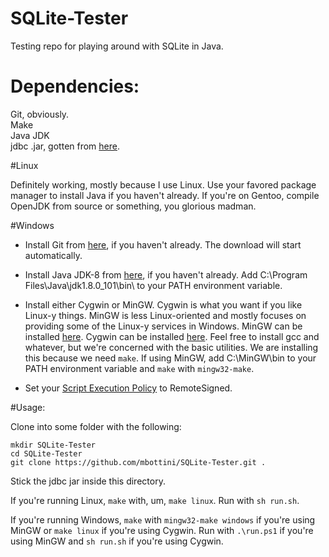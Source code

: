 # SQLite-Tester
Testing repo for playing around with SQLite in Java.

# Dependencies:

Git, obviously.  
Make  
Java JDK  
jdbc .jar, gotten from
[here](https://bitbucket.org/xerial/sqlite-jdbc/downloads).

#Linux 

Definitely working, mostly because I use Linux. Use your favored package manager to install Java if you haven't already.
If you're on Gentoo, compile OpenJDK from source or something, you glorious madman.

#Windows

* Install Git from [here](https://git-scm.com/download/win), if you haven't already. The download will start automatically.

* Install Java JDK-8 from 
[here](http://www.oracle.com/technetwork/java/javase/downloads/jdk8-downloads-2133151.html),
if you haven't already. Add C:\Program Files\Java\jdk1.8.0_101\bin\ to your PATH environment variable.

* Install either Cygwin or MinGW. Cygwin is what you want if you like Linux-y things. MinGW is less Linux-oriented
and mostly focuses on providing some of the Linux-y services in Windows. MinGW can be installed 
[here](http://www.mingw.org/wiki/getting_started). Cygwin can be installed [here](https://cygwin.com/install.html). 
Feel free to install gcc and whatever, but we're concerned with the basic utilities.
We are installing this because we need `make`. If using MinGW, add C:\MinGW\bin to your PATH environment variable and `make`
with `mingw32-make`.

* Set your 
[Script Execution
Policy](https://technet.microsoft.com/en-us/library/ee176961.aspx) to
RemoteSigned.

#Usage:

Clone into some folder with the following:

    mkdir SQLite-Tester 
    cd SQLite-Tester
    git clone https://github.com/mbottini/SQLite-Tester.git .
    
Stick the jdbc jar inside this directory.
    
If you're running Linux, `make` with, um, `make linux`. Run with `sh run.sh`.

If you're running Windows, `make` with `mingw32-make windows` if you're using
MinGW or `make linux` if you're using Cygwin. 
Run with `.\run.ps1` if you're using MinGW and `sh run.sh` if you're using
Cygwin.
